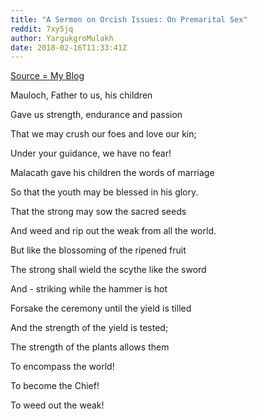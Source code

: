 ```yaml
---
title: "A Sermon on Orcish Issues: On Premarital Sex"
reddit: 7xy5jq
author: YargukgroMulakh
date: 2018-02-16T11:33:41Z
---
```


[Source = My Blog](http://the-golzarga-ornim.blogspot.co.uk/2018/02/a-sermon-on-orcish-issues-on-premarital.html)

Mauloch, Father to us, his children

Gave us strength, endurance and passion

That we may crush our foes and love our kin;

Under your guidance, we have no fear!

Malacath gave his children the words of marriage

So that the youth may be blessed in his glory.

That the strong may sow the sacred seeds

And weed and rip out the weak from all the world.

But like the blossoming of the ripened fruit

The strong shall wield the scythe like the sword

And - striking while the hammer is hot

Forsake the ceremony until the yield is tilled

And the strength of the yield is tested;

The strength of the plants allows them 

To encompass the world!

To become the Chief!

To weed out the weak! 

